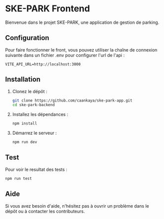 # SKE-PARK Frontend

Bienvenue dans le projet SKE-PARK, une application de gestion de parking.

## Configuration

Pour faire fonctionner le front, vous pouvez utiliser la chaîne de connexion suivante dans un fichier .env pour configurer l'url de l'api :

```env
VITE_API_URL=http://localhost:3000
```

## Installation

1. Clonez le dépôt :

   ```bash
   git clone https://github.com/caankaya/ske-park-app.git
   cd ske-park-backend
   ```

2. Installez les dépendances :

   ```bash
   npm install
   ```

3. Démarrez le serveur :

   ```bash
   npm run dev
   ```

## Test

Pour voir le resultat des tests :

```bash
npm run test
```

## Aide

Si vous avez besoin d'aide, n'hésitez pas à ouvrir un problème dans le dépôt ou à contacter les contributeurs.
